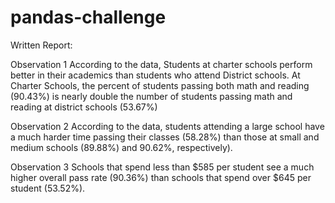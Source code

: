 # pandas-challenge
Written Report: 

Observation 1
According to the data, Students at charter schools perform better in their academics than students who attend District schools. At Charter Schools, the percent of students passing both math and reading (90.43%) is nearly double the number of students passing math and reading at district schools (53.67%)

Observation 2
According to the data, students attending a large school have a much harder time passing their classes (58.28%) than those at small and medium schools (89.88%) and 90.62%, respectively).

Observation 3
Schools that spend less than $585 per student see a much higher overall pass rate (90.36%) than schools that spend over $645 per student (53.52%).
